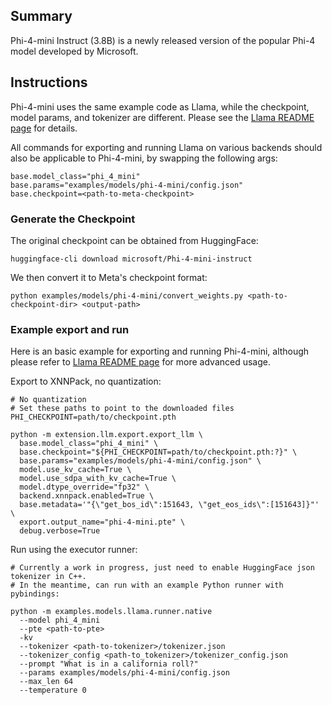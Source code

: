 ## Summary
Phi-4-mini Instruct (3.8B) is a newly released version of the popular Phi-4 model developed by Microsoft.

## Instructions

Phi-4-mini uses the same example code as Llama, while the checkpoint, model params, and tokenizer are different. Please see the [Llama README page](../llama/README.md) for details.

All commands for exporting and running Llama on various backends should also be applicable to Phi-4-mini, by swapping the following args:
```
base.model_class="phi_4_mini"
base.params="examples/models/phi-4-mini/config.json"
base.checkpoint=<path-to-meta-checkpoint>
```

### Generate the Checkpoint
The original checkpoint can be obtained from HuggingFace:
```
huggingface-cli download microsoft/Phi-4-mini-instruct
```

We then convert it to Meta's checkpoint format:
```
python examples/models/phi-4-mini/convert_weights.py <path-to-checkpoint-dir> <output-path>
```

### Example export and run
Here is an basic example for exporting and running Phi-4-mini, although please refer to [Llama README page](../llama/README.md) for more advanced usage.

Export to XNNPack, no quantization:
```
# No quantization
# Set these paths to point to the downloaded files
PHI_CHECKPOINT=path/to/checkpoint.pth

python -m extension.llm.export.export_llm \
  base.model_class="phi_4_mini" \
  base.checkpoint="${PHI_CHECKPOINT=path/to/checkpoint.pth:?}" \
  base.params="examples/models/phi-4-mini/config.json" \
  model.use_kv_cache=True \
  model.use_sdpa_with_kv_cache=True \
  model.dtype_override="fp32" \
  backend.xnnpack.enabled=True \
  base.metadata='"{\"get_bos_id\":151643, \"get_eos_ids\":[151643]}"' \
  export.output_name="phi-4-mini.pte" \
  debug.verbose=True
```

Run using the executor runner:
```
# Currently a work in progress, just need to enable HuggingFace json tokenizer in C++.
# In the meantime, can run with an example Python runner with pybindings:

python -m examples.models.llama.runner.native
  --model phi_4_mini
  --pte <path-to-pte>
  -kv
  --tokenizer <path-to-tokenizer>/tokenizer.json
  --tokenizer_config <path-to_tokenizer>/tokenizer_config.json
  --prompt "What is in a california roll?"
  --params examples/models/phi-4-mini/config.json
  --max_len 64
  --temperature 0
```
